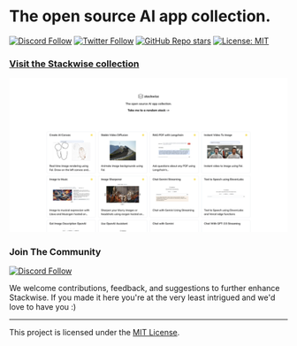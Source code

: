 # The open source AI app collection.

[![Discord Follow](https://dcbadge.vercel.app/api/server/KfUxa8h3s6?style=flat)](https://discord.gg/KfUxa8h3s6)
[![Twitter Follow](https://img.shields.io/twitter/follow/stackwiseai?style=social)](https://twitter.com/stackwiseai)
[![GitHub Repo stars](https://img.shields.io/github/stars/stackwiseai/stackwise?style=social)](https://github.com/stackwiseai/stackwise/stargazers)
[![License: MIT](https://img.shields.io/badge/License-MIT-yellow.svg)](https://opensource.org/licenses/MIT)

### [Visit the Stackwise collection](https://stackwise.ai/stacks)

![Stackwise stacks collections](stacks_homepage.png)

### Join The Community

[![Discord Follow](https://dcbadge.vercel.app/api/server/KfUxa8h3s6?style=flat)](https://discord.gg/KfUxa8h3s6)

We welcome contributions, feedback, and suggestions to further enhance Stackwise. If you made it here you're at the very least intrigued and we'd love to have you :)

---

This project is licensed under the [MIT License](LICENSE).
